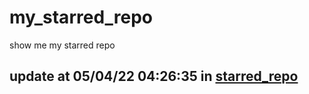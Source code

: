 # my_starred_repo
show me my starred repo

update at 05/04/22 04:26:35 in [starred_repo](./index.html)
---

